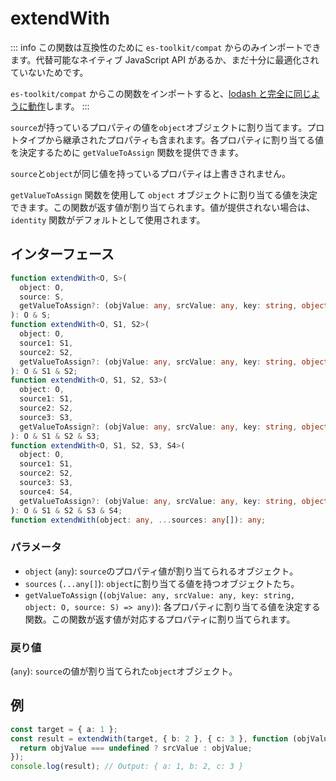 # extendWith

::: info
この関数は互換性のために `es-toolkit/compat` からのみインポートできます。代替可能なネイティブ JavaScript API があるか、まだ十分に最適化されていないためです。

`es-toolkit/compat` からこの関数をインポートすると、[lodash と完全に同じように動作](../../../compatibility.md)します。
:::

`source`が持っているプロパティの値を`object`オブジェクトに割り当てます。プロトタイプから継承されたプロパティも含まれます。各プロパティに割り当てる値を決定するために `getValueToAssign` 関数を提供できます。

`source`と`object`が同じ値を持っているプロパティは上書きされません。

`getValueToAssign` 関数を使用して `object` オブジェクトに割り当てる値を決定できます。この関数が返す値が割り当てられます。値が提供されない場合は、`identity` 関数がデフォルトとして使用されます。

## インターフェース

```typescript
function extendWith<O, S>(
  object: O,
  source: S,
  getValueToAssign?: (objValue: any, srcValue: any, key: string, object: O, source: S) => any
): O & S;
function extendWith<O, S1, S2>(
  object: O,
  source1: S1,
  source2: S2,
  getValueToAssign?: (objValue: any, srcValue: any, key: string, object: O, source: S1 | S2) => any
): O & S1 & S2;
function extendWith<O, S1, S2, S3>(
  object: O,
  source1: S1,
  source2: S2,
  source3: S3,
  getValueToAssign?: (objValue: any, srcValue: any, key: string, object: O, source: S1 | S2 | S3) => any
): O & S1 & S2 & S3;
function extendWith<O, S1, S2, S3, S4>(
  object: O,
  source1: S1,
  source2: S2,
  source3: S3,
  source4: S4,
  getValueToAssign?: (objValue: any, srcValue: any, key: string, object: O, source: S1 | S2 | S3 | S4) => any
): O & S1 & S2 & S3 & S4;
function extendWith(object: any, ...sources: any[]): any;
```

### パラメータ

- `object` (`any`): `source`のプロパティ値が割り当てられるオブジェクト。
- `sources` (`...any[]`): `object`に割り当てる値を持つオブジェクトたち。
- `getValueToAssign` (`(objValue: any, srcValue: any, key: string, object: O, source: S) => any)`): 各プロパティに割り当てる値を決定する関数。この関数が返す値が対応するプロパティに割り当てられます。

### 戻り値

(`any`): `source`の値が割り当てられた`object`オブジェクト。

## 例

```typescript
const target = { a: 1 };
const result = extendWith(target, { b: 2 }, { c: 3 }, function (objValue, srcValue) {
  return objValue === undefined ? srcValue : objValue;
});
console.log(result); // Output: { a: 1, b: 2, c: 3 }
```
